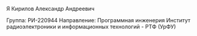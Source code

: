 Я Кирилов Александр Андреевич

Группа: РИ-220944
Направление: Программная инженерия
Институт радиоэлектроники и информационных технологий - РТФ (УрФУ)
